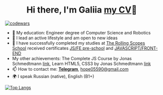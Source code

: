 <h1 align="center">Hi there, I'm Galiia <a href="https://galiia-gr.github.io/rsschool-cv/" target="_blank"> my CV</a>👋</h1>

[![codewars](https://www.codewars.com/users/rsschool_140970a538cc19f9/badges/small)](https://www.codewars.com/users/rsschool_140970a538cc19f9)


- 📘 My education: Engineer degree of Computer Science and Robotics
- 👯 I lead an active lifestyle and am open to new ideas
- 🌱 I have successfully completed my studies at <a href="https://rs.school/index.html" target="_blank">The Rolling Scopes School</a>
      received certificates <a href="https://app.rs.school/certificate/an5yb0cb" target="_blank">JS/FE pre-school</a> and
      <a href="https://app.rs.school/certificate/4rfs5ltz" target="_blank">JAVASCRIPT/FRONT-END</a>
- My other achievements: The Complete JS Course by Jonas Schmedtmann <a href="https://www.udemy.com/certificate/UC-f9711ab8-53eb-4d9b-baf0-7a70555755e7/" target="_blank">link</a>, Learn HTML5, CSS3 by Jonas Schmedtmann <a href="https://www.udemy.com/certificate/UC-4cb36905-97a3-4615-97ed-61d6a9541789/" target="_blank">link</a>
- 📫 How to contact me: [**Telegram**](https://t.me/galiia_g), hope05590@gmail.com
- 🌍 I speak Russian (native), English (B1+)



[![Top Langs](https://github-readme-stats.vercel.app/api/top-langs/?username=Galiia-GR&layout=compact)](https://github.com/Galiia-GR/github-readme-stats)
